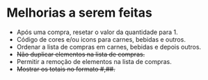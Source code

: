 # Melhorias a serem feitas

* Após uma compra, resetar o valor da quantidade para 1.
* Código de cores e/ou icons para carnes, bebidas e outros.
* Ordenar a lista de compras em carnes, bebidas e depois outros.
* ~~Não duplicar elementos na lista de compras.~~
* Permitir a remoção de elementos na lista de compras.
* ~~Mostrar os totais no formato #,##.~~
